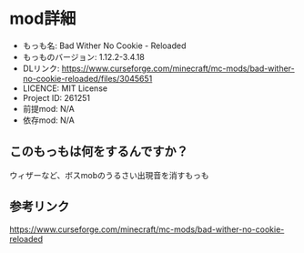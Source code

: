 # mod詳細

- もっも名: Bad Wither No Cookie - Reloaded
- もっものバージョン: 1.12.2-3.4.18
- DLリンク: https://www.curseforge.com/minecraft/mc-mods/bad-wither-no-cookie-reloaded/files/3045651
- LICENCE: MIT License
- Project ID: 261251
- 前提mod: N/A
- 依存mod: N/A

## このもっもは何をするんですか？
ウィザーなど、ボスmobのうるさい出現音を消すもっも

## 参考リンク
https://www.curseforge.com/minecraft/mc-mods/bad-wither-no-cookie-reloaded
